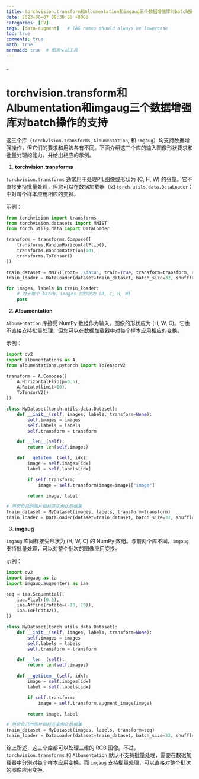 ```yaml
---
title: torchvision.transform和Albumentation和imgaug三个数据增强库对batch操作的支持
date: 2023-06-07 09:30:00 +0800
categories: [CV]
tags: [data-augment]   # TAG names should always be lowercase
toc: true
comments: true
math: true
mermaid: true  # 图表生成工具
---
```


_



# torchvision.transform和Albumentation和imgaug三个数据增强库对batch操作的支持

这三个库（`torchvision.transforms`, `Albumentation`, 和 `imgaug`）均支持数据增强操作，但它们的要求和用法各有不同。下面介绍这三个库的输入图像形状要求和批量处理的能力，并给出相应的示例。

1. **torchvision.transforms**

`torchvision.transforms` 通常用于处理PIL图像或形状为 (C, H, W) 的张量。它不直接支持批量处理，但您可以在数据加载器（如 `torch.utils.data.DataLoader` ）中对每个样本应用相应的变换。

示例：

```python
from torchvision import transforms
from torchvision.datasets import MNIST
from torch.utils.data import DataLoader

transform = transforms.Compose([
    transforms.RandomHorizontalFlip(),
    transforms.RandomRotation(10),
    transforms.ToTensor()
])

train_dataset = MNIST(root='./data', train=True, transform=transform, download=True)
train_loader = DataLoader(dataset=train_dataset, batch_size=32, shuffle=True)

for images, labels in train_loader:
    # 对于每个 batch，images 的形状为 (B, C, H, W)
    pass
```

2. **Albumentation**

`Albumentation` 库接受 NumPy 数组作为输入，图像的形状应为 (H, W, C)。它也不直接支持批量处理，但您可以在数据加载器中对每个样本应用相应的变换。

示例：

```python
import cv2
import albumentations as A
from albumentations.pytorch import ToTensorV2

transform = A.Compose([
    A.HorizontalFlip(p=0.5),
    A.Rotate(limit=10),
    ToTensorV2()
])

class MyDataset(torch.utils.data.Dataset):
    def __init__(self, images, labels, transform=None):
        self.images = images
        self.labels = labels
        self.transform = transform

    def __len__(self):
        return len(self.images)

    def __getitem__(self, idx):
        image = self.images[idx]
        label = self.labels[idx]

        if self.transform:
            image = self.transform(image=image)["image"]

        return image, label

# 用您自己的图片和标签实例化数据集
train_dataset = MyDataset(images, labels, transform=transform)
train_loader = DataLoader(dataset=train_dataset, batch_size=32, shuffle=True)
```

3. **imgaug**

`imgaug` 库同样接受形状为 (H, W, C) 的 NumPy 数组。与前两个库不同，`imgaug` 支持批量处理，可以对整个批次的图像应用变换。

示例：

```python
import cv2
import imgaug as ia
import imgaug.augmenters as iaa

seq = iaa.Sequential([
    iaa.Fliplr(0.5),
    iaa.Affine(rotate=(-10, 10)),
    iaa.ToFloat32(),
])

class MyDataset(torch.utils.data.Dataset):
    def __init__(self, images, labels, transform=None):
        self.images = images
        self.labels = labels
        self.transform = transform

    def __len__(self):
        return len(self.images)

    def __getitem__(self, idx):
        image = self.images[idx]
        label = self.labels[idx]

        if self.transform:
            image = self.transform.augment_image(image)

        return image, label

# 用您自己的图片和标签实例化数据集
train_dataset = MyDataset(images, labels, transform=seq)
train_loader = DataLoader(dataset=train_dataset, batch_size=32, shuffle=True)
```

综上所述，这三个库都可以处理三维的 RGB 图像。不过，`torchvision.transforms` 和 `Albumentation` 默认不支持批量处理，需要在数据加载器中分别对每个样本应用变换。而 `imgaug` 支持批量处理，可以直接对整个批次的图像应用变换。
